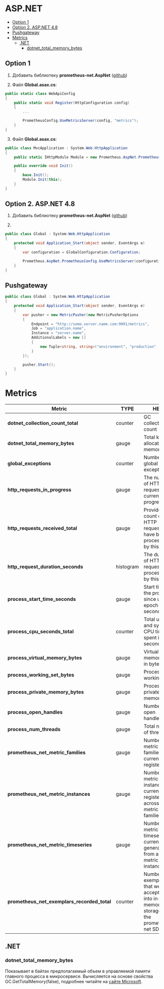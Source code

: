 # ASP.NET
* [Option 1](#option-1)
* [Option 2. ASP.NET 4.8](#option-2-aspnet-48)
* [Pushgateway](#pushgateway)
* [Metrics](#metrics)
  * [.NET](#net)
    * [dotnet_total_memory_bytes](#dotnet_total_memory_bytes)

## Option 1
1. Добавить библиотеку **prometheus-net.AspNet** ([github](https://github.com/rocklan/prometheus-net.AspNet))

2. Файл **Global.asax.cs**:
```csharp
public static class WebApiConfig
{
    public static void Register(HttpConfiguration config)
    {
        ...

        PrometheusConfig.UseMetricsServer(config, "metrics");
    }
}
```

3. Файл **Global.asax.cs**:
```csharp
public class MvcApplication : System.Web.HttpApplication
{
    public static IHttpModule Module = new Prometheus.AspNet.PrometheusHttpRequestModule();

    public override void Init()
    {
        base.Init();
        Module.Init(this);
    }
}
```

## Option 2. ASP.NET 4.8
1. Добавить библиотеку **prometheus-net.AspNet** ([github](https://github.com/rocklan/prometheus-net.AspNet))

2.
```csharp
public class Global : System.Web.HttpApplication
{
    protected void Application_Start(object sender, EventArgs e)
    {
        var configuration = GlobalConfiguration.Configuration;

        Prometheus.AspNet.PrometheusConfig.UseMetricsServer(configuration);
    }
}
```

## Pushgateway
```csharp
public class Global : System.Web.HttpApplication
{
    protected void Application_Start(object sender, EventArgs e)
    {
        var pusher = new MetricPusher(new MetricPusherOptions
        {
            Endpoint = "http://some.server.name.com:9091/metrics",
            Job = "application.name",
            Instance = "server.name", 
            AdditionalLabels = new []
            {
                new Tuple<string, string>("environment", "production"
            }
        });

        pusher.Start();
    }
}
```

# Metrics
| Metric                                      | TYPE      | HELP                                                                                    |
| ------------------------------------------- | --------- | --------------------------------------------------------------------------------------- |
| **dotnet_collection_count_total**           | counter   | GC collection count                                                                     |
| **dotnet_total_memory_bytes**               | gauge     | Total known allocated memory                                                            |
| **global_exceptions**                       | counter   | Number of global exceptions                                                             |
| **http_requests_in_progress**               | gauge     | The number of HTTP requests currently in progress                                       |
| **http_requests_received_total**            | gauge     | Provides the count of HTTP requests that have been processed by this app                |
| **http_request_duration_seconds**           | histogram | The duration of HTTP requests processed by this app                                     |
| **process_start_time_seconds**              | gauge     | Start time of the process since unix epoch in seconds                                   |
| **process_cpu_seconds_total**               | counter   | Total user and system CPU time spent in seconds                                         |
| **process_virtual_memory_bytes**            | gauge     | Virtual memory size in bytes                                                            |
| **process_working_set_bytes**               | gauge     | Process working set                                                                     |
| **process_private_memory_bytes**            | gauge     | Process private memory size                                                             |
| **process_open_handles**                    | gauge     | Number of open handles                                                                  |
| **process_num_threads**                     | gauge     | Total number of threads                                                                 |
| **prometheus_net_metric_families**          | gauge     | Number of metric families currently registered                                          |
| **prometheus_net_metric_instances**         | gauge     | Number of metric instances currently registered across all metric families              |
| **prometheus_net_metric_timeseries**        | gauge     | Number of metric timeseries currently generated from all metric instances               |
| **prometheus_net_exemplars_recorded_total** | counter   | Number of exemplars that were accepted into in-memory storage in the prometheus-net SDK |

## .NET
### dotnet_total_memory_bytes
Показывает в байтах предполагаемый объем в управляемой памяти главного процесса в микросервисе. Вычисляется на основе свойства GC.GetTotalMemory(false), подробнее читайте на [сайте Microsoft](https://learn.microsoft.com/en-us/dotnet/api/system.gc.gettotalmemory).
